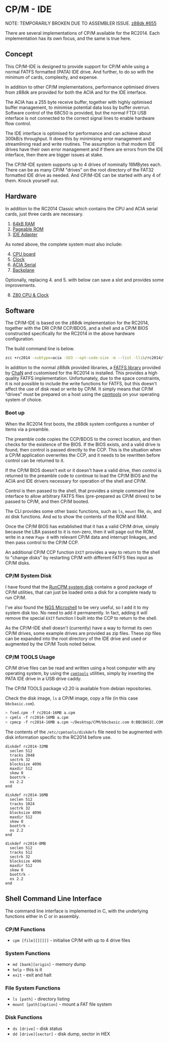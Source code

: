 # CP/M - IDE

<bold>NOTE: TEMPORARILY BROKEN DUE TO ASSEMBLER ISSUE.
[z88dk #655](https://github.com/z88dk/z88dk/issues/655)</bold>

There are several implementations of CP/M available for the RC2014.
Each implementation has its own focus, and the same is true here.

## Concept

This CP/M-IDE is designed to provide support for CP/M while using a normal FATFS formatted (PATA) IDE drive. And further, to do so with the minimum of cards, complexity, and expense.

In addition to other CP/M implementations, performance optimised drivers from z88dk are provided for both the ACIA and for the IDE interface.

The ACIA has a 255 byte receive buffer, together with highly optimised buffer management, to minimise potential data loss by buffer overrun. Software control of the 68C50 is provided, but the normal FTDI USB interface is not connected to the correct signal lines to enable hardware flow control.

The IDE interface is optimised for performance and can achieve about 300kB/s throughput. It does this by minimising error management and streamlining read and write routines. The assumption is that modern IDE drives have their own error management and if there are errors from the IDE interface, then there are bigger issues at stake.

The CP/M-IDE system supports up to 4 drives of nominally 16MBytes each. There can be as many CP/M "drives" on the root directory of the FAT32 formatted IDE drive as needed. And CP/M-IDE can be started with any 4 of them. Knock yourself out.

## Hardware

In addition to the RC2014 Classic which contains the CPU and ACIA serial cards, just three cards are necessary.

1. [64kB RAM](https://rc2014.co.uk/modules/64k-ram/)
2. [Pageable ROM](https://rc2014.co.uk/modules/pageable-rom/)
3. [IDE Adapter](https://www.tindie.com/products/edbrindley/ide-adapter-pcb-for-the-rc2014-computer/)

As noted above, the complete system must also include:

4. [CPU board](https://rc2014.co.uk/modules/cpu/z80-cpu-v2-1/)
5. [Clock](https://rc2014.co.uk/modules/clock/)
6. [ACIA Serial](https://rc2014.co.uk/modules/serial-io/)
7. [Backplane](https://rc2014.co.uk/modules/backplane-8/)

Optionally, replacing 4. and 5. with below can save a slot and provides some improvements.

8. [Z80 CPU & Clock](https://www.tindie.com/products/tynemouthsw/z80-cpu-clock-and-reset-module-for-rc2014/)

## Software

The CP/M-IDE is based on the z88dk implementation for the RC2014, together with the DRI CP/M CCP/BDOS, and a shell and a CP/M BIOS constructed specifically for the RC2014 in the above hardware configuration.

The build command line is below.

```bash
zcc +rc2014 -subtype=acia -SO3 --opt-code-size -m --list -llib/rc2014/ff --max-allocs-per-node20000 @cpm22.lst -o rc2014-cpm22 -create-app
```
In addition to the normal z88dk provided libraries, a [FATFS library](https://github.com/feilipu/z88dk-libraries/tree/master/ff) provided by [ChaN](http://elm-chan.org/fsw/ff/00index_e.html) and customised for the RC2014 is installed. This provides a high quality FATFS implementation. Unfortunately, due to the space constraints, it is not possible to include the write functions for FATFS, but this doesn't affect the use of disk read or write by CP/M. It simply means that CP/M "drives" must be prepared on a host using the [cpmtools](http://www.moria.de/~michael/cpmtools/) on your operating system of choice.

### Boot up

When the RC2014 first boots, the z88dk system configures a number of items via a preamble.

The preamble code copies the CCP/BDOS to the correct location, and then checks for the existence of the BIOS. If the BIOS exists, and a valid drive is found, then control is passed directly to the CCP. This is the situation when a CP/M application overwrites the CCP, and it needs to be rewritten before control can be returned to it.

If the CP/M BIOS doesn't exit or it doesn't have a valid drive, then control is returned to the preamble code to continue to load the CP/M BIOS and the ACIA and IDE drivers necessary for operation of the shell and CP/M.

Control is then passed to the shell, that provides a simple command line interface to allow arbitrary FATFS files (pre-prepared as CP/M drives) to be passed to CP/M, and then CP/M booted.

The CLI provides some other basic functions, such as `ls`, `mount` file, `ds`, and `dd` disk functions. And `md` to show the contents of the ROM and RAM.

Once the CP/M BIOS has established that it has a valid CP/M drive, simply because the LBA passed to it is non-zero, then it will page out the ROM, write in a new `Page 0` with relevant CP/M data and interrupt linkages, and then pass control to the CP/M CCP.

An additional CP/M CCP function `EXIT` provides a way to return to the shell to "change disks" by restarting CP/M with different FATFS files input as CP/M disks.


### CP/M System Disk

I have found that the [RunCPM system disk](https://github.com/MockbaTheBorg/RunCPM/tree/master/DISK) contains a good package of CP/M utilities, that can just be loaded onto a disk for a complete ready to run CP/M.

I've also found the [NGS Microshell](http://www.z80.eu/microshell.html) to be very useful, so I add it to my system disk too. No need to add it permanently. In fact, adding it will remove the special `EXIT` function I built into the CCP to return to the shell.

As the CP/M-IDE shell doesn't (currently) have a way to format its own CP/M drives, some example drives are provided as zip files. These zip files can be expanded into the root directory of the IDE drive and used or augmented by the CP/M Tools noted below.


### CP/M TOOLS Usage

CP/M drive files can be read and written using a host computer with any operating system, by using the [`cpmtools`](http://www.moria.de/~michael/cpmtools/) utilities, simply by inserting the PATA IDE drive in a USB drive caddy.

The CP/M TOOLS package v2.20 is available from debian repositories.

Check the disk image, `ls` a CP/M image, copy a file (in this case `bbcbasic.com`).

```bash
> fsed.cpm -f rc2014-16MB a.cpm
> cpmls -f rc2014-16MB a.cpm
> cpmcp -f rc2014-16MB a.cpm ~/Desktop/CPM/bbcbasic.com 0:BBCBASIC.COM
```

The contents of the `/etc/cpmtools/diskdefs` file need to be augmented with disk information specific to the RC2014 before use.

```
diskdef rc2014-32MB
  seclen 512
  tracks 2048
  sectrk 32
  blocksize 4096
  maxdir 512
  skew 0
  boottrk -
  os 2.2
end

diskdef rc2014-16MB
  seclen 512
  tracks 1024
  sectrk 32
  blocksize 4096
  maxdir 512
  skew 0
  boottrk -
  os 2.2
end

diskdef rc2014-8MB
  seclen 512
  tracks 512
  sectrk 32
  blocksize 4096
  maxdir 512
  skew 0
  boottrk -
  os 2.2
end
```

## Shell Command Line Interface

The command line interface is implemented in C, with the underlying functions either in C or in assembly.

### CP/M Functions
- `cpm [file][][][]` - initialise CP/M with up to 4 drive files

### System Functions
- `md [bank][origin]` - memory dump
- `help` - this is it
- `exit` - exit and halt

### File System Functions
- `ls [path]` - directory listing
- `mount [path][option]` - mount a FAT file system

### Disk Functions
- `ds [drive]` - disk status
- `dd [drive][sector]` - disk dump, sector in HEX


